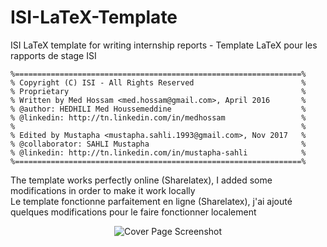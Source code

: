 # ISI-LaTeX-Template
ISI LaTeX template for writing internship reports - Template LaTeX pour les rapports de stage ISI
```
%================================================================%  
% Copyright (C) ISI - All Rights Reserved                        %  
% Proprietary                                                    %  
% Written by Med Hossam <med.hossam@gmail.com>, April 2016       %  
% @author: HEDHILI Med Houssemeddine                             %  
% @linkedin: http://tn.linkedin.com/in/medhossam                 %  
%                                                                %  
% Edited by Mustapha <mustapha.sahli.1993@gmail.com>, Nov 2017   %  
% @collaborator: SAHLI Mustapha                                  %  
% @linkedin: http://tn.linkedin.com/in/mustapha-sahli            %  
%================================================================%  
```
The template works perfectly online (Sharelatex), I added some modifications in order to make it work locally  
Le template fonctionne parfaitement en ligne (Sharelatex), j'ai ajouté quelques modifications pour le faire fonctionner localement
<p align="center">
  <img src="https://raw.githubusercontent.com/stoufa/ISI-LaTeX-Template/master/cover_page_screenshot.PNG" alt="Cover Page Screenshot"/>
</p>
